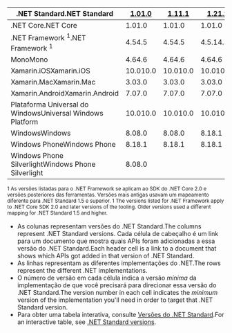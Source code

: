 | <span data-ttu-id="c5dfc-101">.NET Standard</span><span class="sxs-lookup"><span data-stu-id="c5dfc-101">.NET Standard</span></span>              | <span data-ttu-id="c5dfc-102">[1.0]</span><span class="sxs-lookup"><span data-stu-id="c5dfc-102">[1.0]</span></span> | <span data-ttu-id="c5dfc-103">[1.1]</span><span class="sxs-lookup"><span data-stu-id="c5dfc-103">[1.1]</span></span>  | <span data-ttu-id="c5dfc-104">[1.2]</span><span class="sxs-lookup"><span data-stu-id="c5dfc-104">[1.2]</span></span> | <span data-ttu-id="c5dfc-105">[1.3]</span><span class="sxs-lookup"><span data-stu-id="c5dfc-105">[1.3]</span></span> | <span data-ttu-id="c5dfc-106">[1.4]</span><span class="sxs-lookup"><span data-stu-id="c5dfc-106">[1.4]</span></span> | <span data-ttu-id="c5dfc-107">[1.5]</span><span class="sxs-lookup"><span data-stu-id="c5dfc-107">[1.5]</span></span>      | <span data-ttu-id="c5dfc-108">[1.6]</span><span class="sxs-lookup"><span data-stu-id="c5dfc-108">[1.6]</span></span>      | <span data-ttu-id="c5dfc-109">[2.0]</span><span class="sxs-lookup"><span data-stu-id="c5dfc-109">[2.0]</span></span>      |
|----------------------------|-------|--------|-------|-------|-------|------------|------------|------------|
| <span data-ttu-id="c5dfc-110">.NET Core</span><span class="sxs-lookup"><span data-stu-id="c5dfc-110">.NET Core</span></span>                  | <span data-ttu-id="c5dfc-111">1.0</span><span class="sxs-lookup"><span data-stu-id="c5dfc-111">1.0</span></span>   | <span data-ttu-id="c5dfc-112">1.0</span><span class="sxs-lookup"><span data-stu-id="c5dfc-112">1.0</span></span>    | <span data-ttu-id="c5dfc-113">1.0</span><span class="sxs-lookup"><span data-stu-id="c5dfc-113">1.0</span></span>   | <span data-ttu-id="c5dfc-114">1.0</span><span class="sxs-lookup"><span data-stu-id="c5dfc-114">1.0</span></span>   | <span data-ttu-id="c5dfc-115">1.0</span><span class="sxs-lookup"><span data-stu-id="c5dfc-115">1.0</span></span>   | <span data-ttu-id="c5dfc-116">1.0</span><span class="sxs-lookup"><span data-stu-id="c5dfc-116">1.0</span></span>        | <span data-ttu-id="c5dfc-117">1.0</span><span class="sxs-lookup"><span data-stu-id="c5dfc-117">1.0</span></span>        | <span data-ttu-id="c5dfc-118">2.0</span><span class="sxs-lookup"><span data-stu-id="c5dfc-118">2.0</span></span>        |
| <span data-ttu-id="c5dfc-119">.NET Framework <sup>1</sup></span><span class="sxs-lookup"><span data-stu-id="c5dfc-119">.NET Framework <sup>1</sup></span></span>| <span data-ttu-id="c5dfc-120">4.5</span><span class="sxs-lookup"><span data-stu-id="c5dfc-120">4.5</span></span>   | <span data-ttu-id="c5dfc-121">4.5</span><span class="sxs-lookup"><span data-stu-id="c5dfc-121">4.5</span></span>    | <span data-ttu-id="c5dfc-122">4.5.1</span><span class="sxs-lookup"><span data-stu-id="c5dfc-122">4.5.1</span></span> | <span data-ttu-id="c5dfc-123">4.6</span><span class="sxs-lookup"><span data-stu-id="c5dfc-123">4.6</span></span>   | <span data-ttu-id="c5dfc-124">4.6.1</span><span class="sxs-lookup"><span data-stu-id="c5dfc-124">4.6.1</span></span> | <span data-ttu-id="c5dfc-125">4.6.1</span><span class="sxs-lookup"><span data-stu-id="c5dfc-125">4.6.1</span></span>      | <span data-ttu-id="c5dfc-126">4.6.1</span><span class="sxs-lookup"><span data-stu-id="c5dfc-126">4.6.1</span></span>      | <span data-ttu-id="c5dfc-127">4.6.1</span><span class="sxs-lookup"><span data-stu-id="c5dfc-127">4.6.1</span></span>      |
| <span data-ttu-id="c5dfc-128">Mono</span><span class="sxs-lookup"><span data-stu-id="c5dfc-128">Mono</span></span>                       | <span data-ttu-id="c5dfc-129">4.6</span><span class="sxs-lookup"><span data-stu-id="c5dfc-129">4.6</span></span>   | <span data-ttu-id="c5dfc-130">4.6</span><span class="sxs-lookup"><span data-stu-id="c5dfc-130">4.6</span></span>    | <span data-ttu-id="c5dfc-131">4.6</span><span class="sxs-lookup"><span data-stu-id="c5dfc-131">4.6</span></span>   | <span data-ttu-id="c5dfc-132">4.6</span><span class="sxs-lookup"><span data-stu-id="c5dfc-132">4.6</span></span>   | <span data-ttu-id="c5dfc-133">4.6</span><span class="sxs-lookup"><span data-stu-id="c5dfc-133">4.6</span></span>   | <span data-ttu-id="c5dfc-134">4.6</span><span class="sxs-lookup"><span data-stu-id="c5dfc-134">4.6</span></span>        | <span data-ttu-id="c5dfc-135">4.6</span><span class="sxs-lookup"><span data-stu-id="c5dfc-135">4.6</span></span>        | <span data-ttu-id="c5dfc-136">5.4</span><span class="sxs-lookup"><span data-stu-id="c5dfc-136">5.4</span></span>        |
| <span data-ttu-id="c5dfc-137">Xamarin.iOS</span><span class="sxs-lookup"><span data-stu-id="c5dfc-137">Xamarin.iOS</span></span>                | <span data-ttu-id="c5dfc-138">10.0</span><span class="sxs-lookup"><span data-stu-id="c5dfc-138">10.0</span></span>  | <span data-ttu-id="c5dfc-139">10.0</span><span class="sxs-lookup"><span data-stu-id="c5dfc-139">10.0</span></span>   | <span data-ttu-id="c5dfc-140">10.0</span><span class="sxs-lookup"><span data-stu-id="c5dfc-140">10.0</span></span>  | <span data-ttu-id="c5dfc-141">10.0</span><span class="sxs-lookup"><span data-stu-id="c5dfc-141">10.0</span></span>  | <span data-ttu-id="c5dfc-142">10.0</span><span class="sxs-lookup"><span data-stu-id="c5dfc-142">10.0</span></span>  | <span data-ttu-id="c5dfc-143">10.0</span><span class="sxs-lookup"><span data-stu-id="c5dfc-143">10.0</span></span>       | <span data-ttu-id="c5dfc-144">10.0</span><span class="sxs-lookup"><span data-stu-id="c5dfc-144">10.0</span></span>       | <span data-ttu-id="c5dfc-145">10.14</span><span class="sxs-lookup"><span data-stu-id="c5dfc-145">10.14</span></span>      |
| <span data-ttu-id="c5dfc-146">Xamarin.Mac</span><span class="sxs-lookup"><span data-stu-id="c5dfc-146">Xamarin.Mac</span></span>                | <span data-ttu-id="c5dfc-147">3.0</span><span class="sxs-lookup"><span data-stu-id="c5dfc-147">3.0</span></span>   | <span data-ttu-id="c5dfc-148">3.0</span><span class="sxs-lookup"><span data-stu-id="c5dfc-148">3.0</span></span>    | <span data-ttu-id="c5dfc-149">3.0</span><span class="sxs-lookup"><span data-stu-id="c5dfc-149">3.0</span></span>   | <span data-ttu-id="c5dfc-150">3.0</span><span class="sxs-lookup"><span data-stu-id="c5dfc-150">3.0</span></span>   | <span data-ttu-id="c5dfc-151">3.0</span><span class="sxs-lookup"><span data-stu-id="c5dfc-151">3.0</span></span>   | <span data-ttu-id="c5dfc-152">3.0</span><span class="sxs-lookup"><span data-stu-id="c5dfc-152">3.0</span></span>        | <span data-ttu-id="c5dfc-153">3.0</span><span class="sxs-lookup"><span data-stu-id="c5dfc-153">3.0</span></span>        | <span data-ttu-id="c5dfc-154">3.8</span><span class="sxs-lookup"><span data-stu-id="c5dfc-154">3.8</span></span>        |
| <span data-ttu-id="c5dfc-155">Xamarin.Android</span><span class="sxs-lookup"><span data-stu-id="c5dfc-155">Xamarin.Android</span></span>            | <span data-ttu-id="c5dfc-156">7.0</span><span class="sxs-lookup"><span data-stu-id="c5dfc-156">7.0</span></span>   | <span data-ttu-id="c5dfc-157">7.0</span><span class="sxs-lookup"><span data-stu-id="c5dfc-157">7.0</span></span>    | <span data-ttu-id="c5dfc-158">7.0</span><span class="sxs-lookup"><span data-stu-id="c5dfc-158">7.0</span></span>   | <span data-ttu-id="c5dfc-159">7.0</span><span class="sxs-lookup"><span data-stu-id="c5dfc-159">7.0</span></span>   | <span data-ttu-id="c5dfc-160">7.0</span><span class="sxs-lookup"><span data-stu-id="c5dfc-160">7.0</span></span>   | <span data-ttu-id="c5dfc-161">7.0</span><span class="sxs-lookup"><span data-stu-id="c5dfc-161">7.0</span></span>        | <span data-ttu-id="c5dfc-162">7.0</span><span class="sxs-lookup"><span data-stu-id="c5dfc-162">7.0</span></span>        | <span data-ttu-id="c5dfc-163">8.0</span><span class="sxs-lookup"><span data-stu-id="c5dfc-163">8.0</span></span>        |
| <span data-ttu-id="c5dfc-164">Plataforma Universal do Windows</span><span class="sxs-lookup"><span data-stu-id="c5dfc-164">Universal Windows Platform</span></span> | <span data-ttu-id="c5dfc-165">10.0</span><span class="sxs-lookup"><span data-stu-id="c5dfc-165">10.0</span></span>  | <span data-ttu-id="c5dfc-166">10.0</span><span class="sxs-lookup"><span data-stu-id="c5dfc-166">10.0</span></span>   | <span data-ttu-id="c5dfc-167">10.0</span><span class="sxs-lookup"><span data-stu-id="c5dfc-167">10.0</span></span>  | <span data-ttu-id="c5dfc-168">10.0</span><span class="sxs-lookup"><span data-stu-id="c5dfc-168">10.0</span></span>  | <span data-ttu-id="c5dfc-169">10.0</span><span class="sxs-lookup"><span data-stu-id="c5dfc-169">10.0</span></span>  | <span data-ttu-id="c5dfc-170">10.0.16299</span><span class="sxs-lookup"><span data-stu-id="c5dfc-170">10.0.16299</span></span> | <span data-ttu-id="c5dfc-171">10.0.16299</span><span class="sxs-lookup"><span data-stu-id="c5dfc-171">10.0.16299</span></span> | <span data-ttu-id="c5dfc-172">10.0.16299</span><span class="sxs-lookup"><span data-stu-id="c5dfc-172">10.0.16299</span></span> |
| <span data-ttu-id="c5dfc-173">Windows</span><span class="sxs-lookup"><span data-stu-id="c5dfc-173">Windows</span></span>                    | <span data-ttu-id="c5dfc-174">8.0</span><span class="sxs-lookup"><span data-stu-id="c5dfc-174">8.0</span></span>   | <span data-ttu-id="c5dfc-175">8.0</span><span class="sxs-lookup"><span data-stu-id="c5dfc-175">8.0</span></span>    | <span data-ttu-id="c5dfc-176">8.1</span><span class="sxs-lookup"><span data-stu-id="c5dfc-176">8.1</span></span>   |       |       |            |            |            |
| <span data-ttu-id="c5dfc-177">Windows Phone</span><span class="sxs-lookup"><span data-stu-id="c5dfc-177">Windows Phone</span></span>              | <span data-ttu-id="c5dfc-178">8.1</span><span class="sxs-lookup"><span data-stu-id="c5dfc-178">8.1</span></span>   | <span data-ttu-id="c5dfc-179">8.1</span><span class="sxs-lookup"><span data-stu-id="c5dfc-179">8.1</span></span>    | <span data-ttu-id="c5dfc-180">8.1</span><span class="sxs-lookup"><span data-stu-id="c5dfc-180">8.1</span></span>   |       |       |            |            |            |
| <span data-ttu-id="c5dfc-181">Windows Phone Silverlight</span><span class="sxs-lookup"><span data-stu-id="c5dfc-181">Windows Phone Silverlight</span></span>  | <span data-ttu-id="c5dfc-182">8.0</span><span class="sxs-lookup"><span data-stu-id="c5dfc-182">8.0</span></span>   |        |       |       |       |            |            |            |

<span data-ttu-id="c5dfc-183"><sup>1 As versões listadas para o .NET Framework se aplicam ao SDK do .NET Core 2.0 e versões posteriores das ferramentas. Versões mais antigas usavam um mapeamento diferente para .NET Standard 1.5 e superior. </sup></span><span class="sxs-lookup"><span data-stu-id="c5dfc-183"><sup>1 The versions listed for .NET Framework apply to .NET Core SDK 2.0 and later versions of the tooling. Older versions used a different mapping for .NET Standard 1.5 and higher. </sup></span></span>

- <span data-ttu-id="c5dfc-184">As colunas representam versões do .NET Standard.</span><span class="sxs-lookup"><span data-stu-id="c5dfc-184">The columns represent .NET Standard versions.</span></span> <span data-ttu-id="c5dfc-185">Cada célula de cabeçalho é um link para um documento que mostra quais APIs foram adicionadas a essa versão do .NET Standard.</span><span class="sxs-lookup"><span data-stu-id="c5dfc-185">Each header cell is a link to a document that shows which APIs got added in that version of .NET Standard.</span></span>
- <span data-ttu-id="c5dfc-186">As linhas representam as diferentes implementações do .NET.</span><span class="sxs-lookup"><span data-stu-id="c5dfc-186">The rows represent the different .NET implementations.</span></span>
- <span data-ttu-id="c5dfc-187">O número de versão em cada célula indica a versão *mínima* da implementação de que você precisará para direcionar essa versão do .NET Standard.</span><span class="sxs-lookup"><span data-stu-id="c5dfc-187">The version number in each cell indicates the *minimum* version of the implementation you'll need in order to target that .NET Standard version.</span></span>
- <span data-ttu-id="c5dfc-188">Para obter uma tabela interativa, consulte [Versões do .NET Standard](http://immo.landwerth.net/netstandard-versions/#).</span><span class="sxs-lookup"><span data-stu-id="c5dfc-188">For an interactive table, see [.NET Standard versions](http://immo.landwerth.net/netstandard-versions/#).</span></span>

[1.0]: https://github.com/dotnet/standard/blob/master/docs/versions/netstandard1.0.md
[1.1]: https://github.com/dotnet/standard/blob/master/docs/versions/netstandard1.1.md
[1.2]: https://github.com/dotnet/standard/blob/master/docs/versions/netstandard1.2.md
[1.3]: https://github.com/dotnet/standard/blob/master/docs/versions/netstandard1.3.md
[1.4]: https://github.com/dotnet/standard/blob/master/docs/versions/netstandard1.4.md
[1.5]: https://github.com/dotnet/standard/blob/master/docs/versions/netstandard1.5.md
[1.6]: https://github.com/dotnet/standard/blob/master/docs/versions/netstandard1.6.md
[2.0]: https://github.com/dotnet/standard/blob/master/docs/versions/netstandard2.0.md
